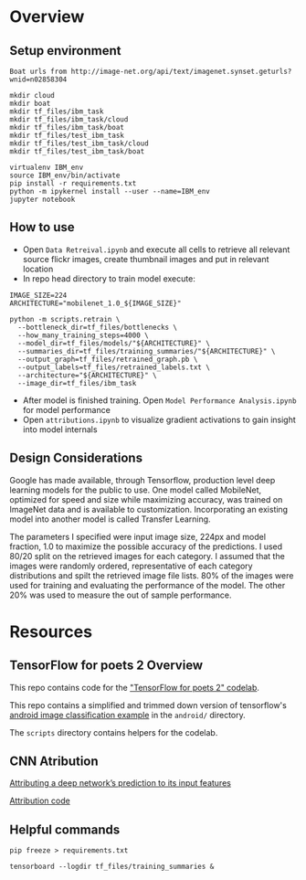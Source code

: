 # Overview

## Setup environment
```
Boat urls from http://image-net.org/api/text/imagenet.synset.geturls?wnid=n02858304
```


```
mkdir cloud
mkdir boat
mkdir tf_files/ibm_task
mkdir tf_files/ibm_task/cloud
mkdir tf_files/ibm_task/boat
mkdir tf_files/test_ibm_task
mkdir tf_files/test_ibm_task/cloud
mkdir tf_files/test_ibm_task/boat

virtualenv IBM_env
source IBM_env/bin/activate
pip install -r requirements.txt
python -m ipykernel install --user --name=IBM_env
jupyter notebook
```

## How to use

- Open `Data Retreival.ipynb` and execute all cells to retrieve all relevant source flickr images, 
create thumbnail images and put in relevant location
- In repo head directory to train model execute:
```
IMAGE_SIZE=224
ARCHITECTURE="mobilenet_1.0_${IMAGE_SIZE}"

python -m scripts.retrain \
  --bottleneck_dir=tf_files/bottlenecks \
  --how_many_training_steps=4000 \
  --model_dir=tf_files/models/"${ARCHITECTURE}" \
  --summaries_dir=tf_files/training_summaries/"${ARCHITECTURE}" \
  --output_graph=tf_files/retrained_graph.pb \
  --output_labels=tf_files/retrained_labels.txt \
  --architecture="${ARCHITECTURE}" \
  --image_dir=tf_files/ibm_task
```
- After model is finished training. Open `Model Performance Analysis.ipynb` for model performance
- Open `attributions.ipynb` to visualize gradient activations to gain insight into model internals


## Design Considerations

Google has made available, through Tensorflow, production level deep learning models for the public to use. One model
called MobileNet, optimized for speed and size while maximizing accuracy, was trained on ImageNet data and is 
available to customization. Incorporating an existing model into another model is called Transfer Learning.

The parameters I specified were input image size, 224px and model fraction, 1.0 to maximize the possible accuracy of
the predictions. I used 80/20 split on the retrieved images for each category. I assumed that the images were randomly
ordered, representative of each category distributions and spilt the retrieved image file lists. 80% of the images were used
for training and evaluating the performance of the model. The other 20% was used to measure the out of sample performance. 

# Resources

## TensorFlow for poets 2 Overview

This repo contains code for the
["TensorFlow for poets 2" codelab](https://codelabs.developers.google.com/codelabs/tensorflow-for-poets/index.html?index=..%2F..%2Findex#0).

This repo contains a simplified and trimmed down version of tensorflow's
[android image classification example](https://github.com/tensorflow/tensorflow/tree/master/tensorflow/examples/android)
in the `android/` directory.

The `scripts` directory contains helpers for the codelab.

## CNN Atribution
[Attributing a deep network’s prediction to its input features](http://www.unofficialgoogledatascience.com/2017/03/attributing-deep-networks-prediction-to.html)

[Attribution code](https://github.com/ankurtaly/Integrated-Gradients/blob/master/attributions.ipynb)


## Helpful commands
```
pip freeze > requirements.txt

tensorboard --logdir tf_files/training_summaries &
```


